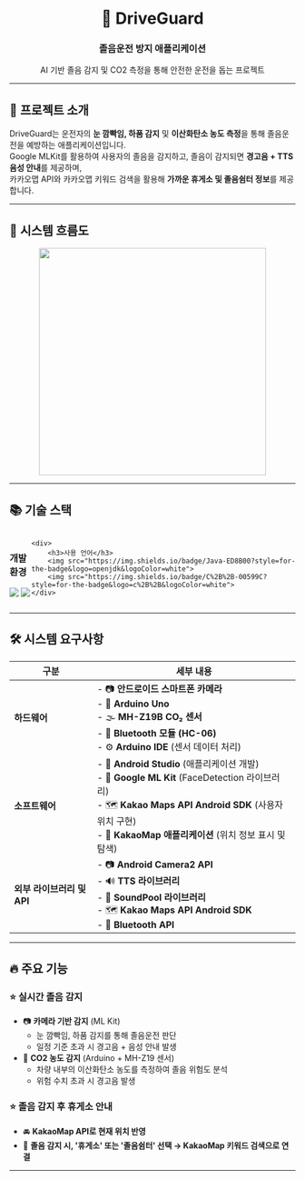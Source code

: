 <div align="center">
    <h1>🚗 DriveGuard</h1>
    <h3>졸음운전 방지 애플리케이션</h3>
    <p>AI 기반 졸음 감지 및 CO2 측정을 통해 안전한 운전을 돕는 프로젝트</p>
</div>

---

## 📌 프로젝트 소개
DriveGuard는 운전자의 **눈 깜빡임, 하품 감지** 및 **이산화탄소 농도 측정**을 통해 졸음운전을 예방하는 애플리케이션입니다.  
Google MLKit를 활용하여 사용자의 졸음을 감지하고, 
졸음이 감지되면 **경고음 + TTS 음성 안내**를 제공하며,  
카카오맵 API와 카카오맵 키워드 검색을 활용해 **가까운 휴게소 및 졸음쉼터 정보**를 제공합니다.

---

## 📌 시스템 흐름도

<div align="center">
  <img src="https://github.com/user-attachments/assets/328fd6a9-bc09-4029-8e36-554e19f39a67" width="400">
</div>

---

## 📚 기술 스택

<div style="display: flex; justify-content: space-between; align-items: center;">
    <div>
        <h3>개발 환경</h3>
        <img src="https://img.shields.io/badge/AndroidStudio-3DDC84?style=for-the-badge&logo=androidstudio&logoColor=white">
        <img src="https://img.shields.io/badge/Github-181717?style=for-the-badge&logo=github&logoColor=white">
    </div>

    <div>
        <h3>사용 언어</h3>
        <img src="https://img.shields.io/badge/Java-ED8B00?style=for-the-badge&logo=openjdk&logoColor=white">
        <img src="https://img.shields.io/badge/C%2B%2B-00599C?style=for-the-badge&logo=c%2B%2B&logoColor=white">
    </div>
</div>

---

## 🛠️ 시스템 요구사항

| 구분 | 세부 내용 |
|------|----------------------------------------------------------|
| **하드웨어** | - 📷 **안드로이드 스마트폰 카메라** <br> - 🔌 **Arduino Uno** <br> - 🌫 **MH-Z19B CO₂ 센서** <br> - 📡 **Bluetooth 모듈 (HC-06)** <br> - ⚙️ **Arduino IDE** (센서 데이터 처리) |
| **소프트웨어** | - 📱 **Android Studio** (애플리케이션 개발) <br> - 🤖 **Google ML Kit** (FaceDetection 라이브러리) <br> - 🗺 **Kakao Maps API Android SDK** (사용자 위치 구현) <br> - 📍 **KakaoMap 애플리케이션** (위치 정보 표시 및 탐색) |
| **외부 라이브러리 및 API** | - 📷 **Android Camera2 API** <br> - 🔊 **TTS 라이브러리** <br> - 🎵 **SoundPool 라이브러리** <br> - 🗺 **Kakao Maps API Android SDK** <br> - 📡 **Bluetooth API** |

---

## 🔥 주요 기능

### ⭐ 실시간 졸음 감지  
- 📷 **카메라 기반 감지** (ML Kit)  
  - 눈 깜빡임, 하품 감지를 통해 졸음운전 판단  
  - 일정 기준 초과 시 경고음 + 음성 안내 발생  
- 🌿 **CO2 농도 감지** (Arduino + MH-Z19 센서)  
  - 차량 내부의 이산화탄소 농도를 측정하여 졸음 위험도 분석  
  - 위험 수치 초과 시 경고음 발생  

### ⭐ 졸음 감지 후 휴게소 안내  
- 🚘 **KakaoMap API로 현재 위치 반영**  
- 🏢 **졸음 감지 시, '휴게소' 또는 '졸음쉼터' 선택 → KakaoMap 키워드 검색으로 연결**  

---
